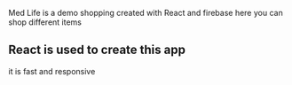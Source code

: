 Med Life is a demo shopping created with React and firebase
here you can shop different items
## React is used to create this app
it is fast and responsive

